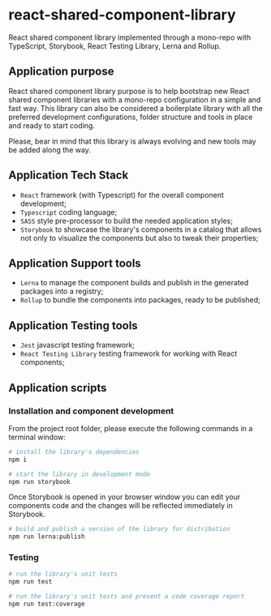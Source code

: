 # react-shared-component-library

React shared component library implemented through a mono-repo with TypeScript, Storybook, React Testing Library, Lerna and Rollup.

## Application purpose

React shared component library purpose is to help bootstrap new React shared component libraries with a mono-repo configuration in a simple and fast way. This library can also be considered a boilerplate library with all the preferred development configurations, folder structure and tools in place and ready to start coding.

Please, bear in mind that this library is always evolving and new tools may be added along the way.

## Application Tech Stack

- `React` framework (with Typescript) for the overall component development;
- `Typescript` coding language;
- `SASS` style pre-processor to build the needed application styles;
- `Storybook` to showcase the library's components in a catalog that allows not only to visualize the components but also to tweak their properties;

## Application Support tools

- `Lerna` to manage the component builds and publish in the generated packages into a registry;
- `Rollup` to bundle the components into packages, ready to be published;

## Application Testing tools

- `Jest` javascript testing framework;
- `React Testing Library` testing framework for working with React components;

## Application scripts

### Installation and component development

From the project root folder, please execute the following commands in a terminal window:

```bash
# install the library's dependencies
npm i

# start the library in development mode
npm run storybook
```

Once Storybook is opened in your browser window you can edit your components code and the changes will be reflected immediately in Storybook.

```bash
# build and publish a version of the library for distribution
npm run lerna:publish
```

### Testing

```bash
# run the library's unit tests
npm run test

# run the library's unit tests and present a code coverage report
npm run test:coverage
```

